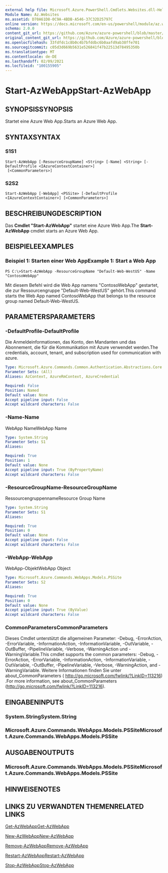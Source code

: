 ```yaml
---
external help file: Microsoft.Azure.PowerShell.Cmdlets.Websites.dll-Help.xml
Module Name: Az.Websites
ms.assetid: D70A61D8-0C9A-4BDB-A546-37C32D25797C
online version: https://docs.microsoft.com/en-us/powershell/module/az.websites/start-azwebapp
schema: 2.0.0
content_git_url: https://github.com/Azure/azure-powershell/blob/master/src/Websites/Websites/help/Start-AzWebApp.md
original_content_git_url: https://github.com/Azure/azure-powershell/blob/master/src/Websites/Websites/help/Start-AzWebApp.md
ms.openlocfilehash: 33fdfdc1c8b0c4b7bfddbc6b0aafd9ab38ffe701
ms.sourcegitcommit: c05d3d669b5631e526841f47b22513d78495350b
ms.translationtype: MT
ms.contentlocale: de-DE
ms.lasthandoff: 02/09/2021
ms.locfileid: "100155905"
---
```

# <span data-ttu-id="6df3d-101">Start-AzWebApp</span><span class="sxs-lookup"><span data-stu-id="6df3d-101">Start-AzWebApp</span></span>

## <span data-ttu-id="6df3d-102">SYNOPSIS</span><span class="sxs-lookup"><span data-stu-id="6df3d-102">SYNOPSIS</span></span>
<span data-ttu-id="6df3d-103">Startet eine Azure Web App.</span><span class="sxs-lookup"><span data-stu-id="6df3d-103">Starts an Azure Web App.</span></span>

## <span data-ttu-id="6df3d-104">SYNTAX</span><span class="sxs-lookup"><span data-stu-id="6df3d-104">SYNTAX</span></span>

### <span data-ttu-id="6df3d-105">S1</span><span class="sxs-lookup"><span data-stu-id="6df3d-105">S1</span></span>
```
Start-AzWebApp [-ResourceGroupName] <String> [-Name] <String> [-DefaultProfile <IAzureContextContainer>]
 [<CommonParameters>]
```

### <span data-ttu-id="6df3d-106">S2</span><span class="sxs-lookup"><span data-stu-id="6df3d-106">S2</span></span>
```
Start-AzWebApp [-WebApp] <PSSite> [-DefaultProfile <IAzureContextContainer>] [<CommonParameters>]
```

## <span data-ttu-id="6df3d-107">BESCHREIBUNG</span><span class="sxs-lookup"><span data-stu-id="6df3d-107">DESCRIPTION</span></span>
<span data-ttu-id="6df3d-108">Das **Cmdlet "Start-AzWebApp"** startet eine Azure Web App.</span><span class="sxs-lookup"><span data-stu-id="6df3d-108">The **Start-AzWebApp** cmdlet starts an Azure Web App.</span></span>

## <span data-ttu-id="6df3d-109">BEISPIELE</span><span class="sxs-lookup"><span data-stu-id="6df3d-109">EXAMPLES</span></span>

### <span data-ttu-id="6df3d-110">Beispiel 1: Starten einer Web App</span><span class="sxs-lookup"><span data-stu-id="6df3d-110">Example 1: Start a Web App</span></span>
```
PS C:\>Start-AzWebApp -ResourceGroupName "Default-Web-WestUS" -Name "ContosoWebApp"
```

<span data-ttu-id="6df3d-111">Mit diesem Befehl wird die Web App namens "ContosoWebApp" gestartet, die zur Ressourcengruppe "Default-Web-WestUS" gehört.</span><span class="sxs-lookup"><span data-stu-id="6df3d-111">This command starts the Web App named ContosoWebApp that belongs to the resource group named Default-Web-WestUS.</span></span>

## <span data-ttu-id="6df3d-112">PARAMETERS</span><span class="sxs-lookup"><span data-stu-id="6df3d-112">PARAMETERS</span></span>

### <span data-ttu-id="6df3d-113">-DefaultProfile</span><span class="sxs-lookup"><span data-stu-id="6df3d-113">-DefaultProfile</span></span>
<span data-ttu-id="6df3d-114">Die Anmeldeinformationen, das Konto, den Mandanten und das Abonnement, die für die Kommunikation mit Azure verwendet werden.</span><span class="sxs-lookup"><span data-stu-id="6df3d-114">The credentials, account, tenant, and subscription used for communication with azure.</span></span>

```yaml
Type: Microsoft.Azure.Commands.Common.Authentication.Abstractions.Core.IAzureContextContainer
Parameter Sets: (All)
Aliases: AzContext, AzureRmContext, AzureCredential

Required: False
Position: Named
Default value: None
Accept pipeline input: False
Accept wildcard characters: False
```

### <span data-ttu-id="6df3d-115">-Name</span><span class="sxs-lookup"><span data-stu-id="6df3d-115">-Name</span></span>
<span data-ttu-id="6df3d-116">WebApp Name</span><span class="sxs-lookup"><span data-stu-id="6df3d-116">WebApp Name</span></span>

```yaml
Type: System.String
Parameter Sets: S1
Aliases:

Required: True
Position: 1
Default value: None
Accept pipeline input: True (ByPropertyName)
Accept wildcard characters: False
```

### <span data-ttu-id="6df3d-117">-ResourceGroupName</span><span class="sxs-lookup"><span data-stu-id="6df3d-117">-ResourceGroupName</span></span>
<span data-ttu-id="6df3d-118">Ressourcengruppenname</span><span class="sxs-lookup"><span data-stu-id="6df3d-118">Resource Group Name</span></span>

```yaml
Type: System.String
Parameter Sets: S1
Aliases:

Required: True
Position: 0
Default value: None
Accept pipeline input: False
Accept wildcard characters: False
```

### <span data-ttu-id="6df3d-119">-WebApp</span><span class="sxs-lookup"><span data-stu-id="6df3d-119">-WebApp</span></span>
<span data-ttu-id="6df3d-120">WebApp-Objekt</span><span class="sxs-lookup"><span data-stu-id="6df3d-120">WebApp Object</span></span>

```yaml
Type: Microsoft.Azure.Commands.WebApps.Models.PSSite
Parameter Sets: S2
Aliases:

Required: True
Position: 0
Default value: None
Accept pipeline input: True (ByValue)
Accept wildcard characters: False
```

### <span data-ttu-id="6df3d-121">CommonParameters</span><span class="sxs-lookup"><span data-stu-id="6df3d-121">CommonParameters</span></span>
<span data-ttu-id="6df3d-122">Dieses Cmdlet unterstützt die allgemeinen Parameter: -Debug, -ErrorAction, -ErrorVariable, -InformationAction, -InformationVariable, -OutVariable, -OutBuffer, -PipelineVariable, -Verbose, -WarningAction und -WarningVariable.</span><span class="sxs-lookup"><span data-stu-id="6df3d-122">This cmdlet supports the common parameters: -Debug, -ErrorAction, -ErrorVariable, -InformationAction, -InformationVariable, -OutVariable, -OutBuffer, -PipelineVariable, -Verbose, -WarningAction, and -WarningVariable.</span></span> <span data-ttu-id="6df3d-123">Weitere Informationen finden Sie unter about_CommonParameters ( http://go.microsoft.com/fwlink/?LinkID=113216) .</span><span class="sxs-lookup"><span data-stu-id="6df3d-123">For more information, see about_CommonParameters (http://go.microsoft.com/fwlink/?LinkID=113216).</span></span>

## <span data-ttu-id="6df3d-124">EINGABEN</span><span class="sxs-lookup"><span data-stu-id="6df3d-124">INPUTS</span></span>

### <span data-ttu-id="6df3d-125">System.String</span><span class="sxs-lookup"><span data-stu-id="6df3d-125">System.String</span></span>

### <span data-ttu-id="6df3d-126">Microsoft.Azure.Commands.WebApps.Models.PSSite</span><span class="sxs-lookup"><span data-stu-id="6df3d-126">Microsoft.Azure.Commands.WebApps.Models.PSSite</span></span>

## <span data-ttu-id="6df3d-127">AUSGABEN</span><span class="sxs-lookup"><span data-stu-id="6df3d-127">OUTPUTS</span></span>

### <span data-ttu-id="6df3d-128">Microsoft.Azure.Commands.WebApps.Models.PSSite</span><span class="sxs-lookup"><span data-stu-id="6df3d-128">Microsoft.Azure.Commands.WebApps.Models.PSSite</span></span>

## <span data-ttu-id="6df3d-129">HINWEISE</span><span class="sxs-lookup"><span data-stu-id="6df3d-129">NOTES</span></span>

## <span data-ttu-id="6df3d-130">LINKS ZU VERWANDTEN THEMEN</span><span class="sxs-lookup"><span data-stu-id="6df3d-130">RELATED LINKS</span></span>

[<span data-ttu-id="6df3d-131">Get-AzWebApp</span><span class="sxs-lookup"><span data-stu-id="6df3d-131">Get-AzWebApp</span></span>](./Get-AzWebApp.md)

[<span data-ttu-id="6df3d-132">New-AzWebApp</span><span class="sxs-lookup"><span data-stu-id="6df3d-132">New-AzWebApp</span></span>](./New-AzWebApp.md)

[<span data-ttu-id="6df3d-133">Remove-AzWebApp</span><span class="sxs-lookup"><span data-stu-id="6df3d-133">Remove-AzWebApp</span></span>](./Remove-AzWebApp.md)

[<span data-ttu-id="6df3d-134">Restart-AzWebApp</span><span class="sxs-lookup"><span data-stu-id="6df3d-134">Restart-AzWebApp</span></span>](./Restart-AzWebApp.md)

[<span data-ttu-id="6df3d-135">Stop-AzWebApp</span><span class="sxs-lookup"><span data-stu-id="6df3d-135">Stop-AzWebApp</span></span>](./Stop-AzWebApp.md)


